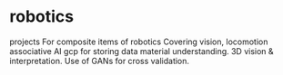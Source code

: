 # robotics
projects
For composite items
of robotics
Covering vision, locomotion
associative AI
gcp for storing data
material understanding. 
3D vision & interpretation.
Use of GANs for cross validation.
